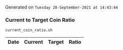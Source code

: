 Generated on `Tuesday 28-September-2021 at 14:43:44`

### Current to Target Coin Ratio
`current_coin_ratio.sh`

Date|Current|Target|Ratio
---|---|---|---
